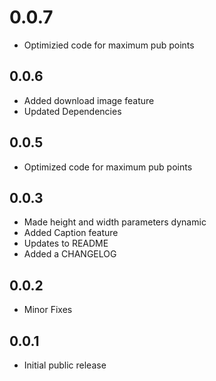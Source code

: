 # 0.0.7

- Optimizied code for maximum pub points

## 0.0.6

- Added download image feature
- Updated Dependencies

## 0.0.5

- Optimized code for maximum pub points

## 0.0.3

- Made height and width parameters dynamic
- Added Caption feature
- Updates to README
- Added a CHANGELOG

## 0.0.2

- Minor Fixes

## 0.0.1

- Initial public release

